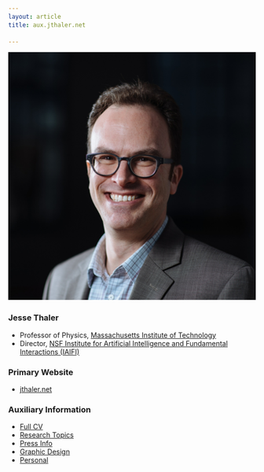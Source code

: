 ```yaml
---
layout: article
title: aux.jthaler.net

---
```


<center>
<img class="image circle image--xl" src="images/jthaler_photo_2017.jpg" title="Jesse Thaler"/>
</center>


### Jesse Thaler


  * Professor of Physics, [Massachusetts Institute of Technology](http://physics.mit.edu/)
  * Director, [NSF Institute for Artificial Intelligence and Fundamental Interactions (IAIFI)](http://iaifi.org/)

### Primary Website

  * [jthaler.net](http://jthaler.net)
  
### Auxiliary Information

  * [Full CV](cv.html)
  * [Research Topics](research.html)
  * [Press Info](press.html)
  * [Graphic Design](design.html)
  * [Personal](personal.html)



